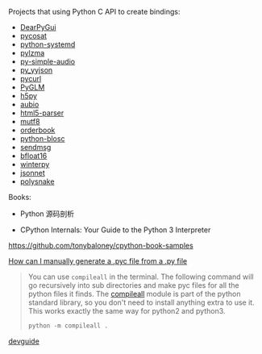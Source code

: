 Projects that using Python C API to create bindings:

- [DearPyGui](https://github.com/hoffstadt/DearPyGui)
- [pycosat](https://github.com/ContinuumIO/pycosat)
- [python-systemd](https://github.com/systemd/python-systemd)
- [pylzma](https://github.com/fancycode/pylzma)
- [py-simple-audio](https://github.com/hamiltron/py-simple-audio)
- [py_yyjson](https://github.com/TkTech/py_yyjson)
- [pycurl](https://github.com/pycurl/pycurl)
- [PyGLM](https://github.com/Zuzu-Typ/PyGLM)
- [h5py](https://github.com/h5py/h5py/blob/0981eee11b1a3a743a09adae852b062085b415b4/h5py/h5f.pyx#L129-L143)
- [aubio](https://github.com/aubio/aubio/tree/master/python)
- [html5-parser](https://github.com/kovidgoyal/html5-parser)
- [mutf8](https://github.com/TkTech/mutf8)
- [orderbook](https://github.com/bmoscon/orderbook)
- [python-blosc](https://github.com/Blosc/python-blosc)
- [sendmsg](https://github.com/slideinc/sendmsg)
- [bfloat16](https://github.com/GreenWaves-Technologies/bfloat16)
- [winterpy](https://github.com/lilydjwg/winterpy/blob/master/pyso/X.c)
- [jsonnet](https://github.com/google/jsonnet)
- [polysnake](https://github.com/jpakkane/polysnake)

Books:

- Python 源码剖析

- CPython Internals: Your Guide to the Python 3 Interpreter

https://github.com/tonybaloney/cpython-book-samples

[How can I manually generate a .pyc file from a .py file](https://stackoverflow.com/questions/5607283/how-can-i-manually-generate-a-pyc-file-from-a-py-file)

> You can use `compileall` in the terminal. The following 
> command will go recursively into sub directories and make pyc files for 
> all the python files it finds. The [compileall](https://docs.python.org/2/library/compileall.html) module is part of the python standard library, so you don't need to 
> install anything extra to use it. This works exactly the same way for 
> python2 and python3.
> 
> ```python
> python -m compileall .
> ```

[devguide](https://github.com/python/devguide)
